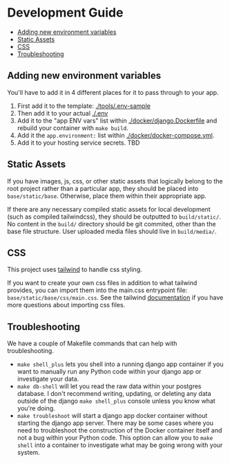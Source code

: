 # Development Guide

- [Adding new environment variables](#adding-new-environment-variables)
- [Static Assets](#static-assets)
- [CSS](#css)
- [Troubleshooting](#troubleshooting)

## Adding new environment variables
You'll have to add it in 4 different places for it to pass through to your app.
1. First add it to the template: [./tools/.env-sample](./tools/.env-sample)
2. Then add it to your actual [./.env](./.env)
3. Add it to the "app ENV vars" list within [./docker/django.Dockerfile](./docker/django.Dockerfile) and rebuild your container with `make build`.
4. Add it the `app.environment:` list within [./docker/docker-compose.yml](./docker/docker-compose.yml).
5. Add it to your hosting service secrets. TBD

## Static Assets

If you have images, js, css, or other static assets that logically belong to the root project rather than a particular app, they should be placed into `base/static/base`. Otherwise, place them within their appropriate app.

If there are any necessary compiled static assets for local development (such as compiled tailwindcss), they should be outputted to `build/static/`. No content in the `build/` directory should be git commited, other than the base file structure. User uploaded media files should live in `build/media/`.

## CSS

This project uses [tailwind](https://tailwindcss.com/) to handle css styling.

If you want to create your own css files in addition to what tailwind provides, you can import them into the main.css entrypoint file:
`base/static/base/css/main.css`. See the tailwind [documentation](https://tailwindcss.com/docs/using-with-preprocessors#build-time-imports) if you have more questions about importing css files.

## Troubleshooting

We have a couple of Makefile commands that can help with troubleshooting.

- `make shell_plus` lets you shell into a running django app container if you want to manually run any Python code within your django app or investigate your data.
- `make db-shell` will let you read the raw data within your postgres database. I don't recommend writing, updating, or deleting any data outside of the django `make shell_plus` console unless you know what you're doing.
- `make troubleshoot` will start a django app docker container without starting the django app server. There may be some cases where you need to troubleshoot the construction of the Docker container itself and not a bug within your Python code. This option can allow you to `make shell` into a container to investigate what may be going wrong with your system.
